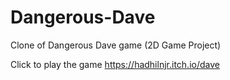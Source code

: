 # Dangerous-Dave
Clone of Dangerous Dave game (2D Game Project)

Click to play the game  https://hadhilnjr.itch.io/dave
